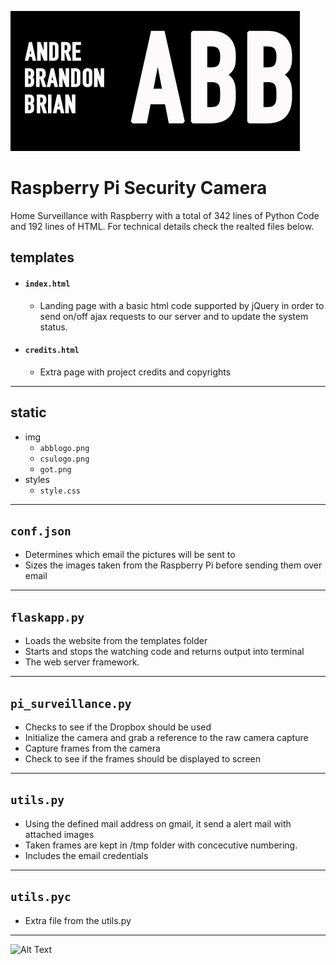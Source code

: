 ![alt text](https://github.com/CSUGameOfThreads/RaspberryPi/blob/master/static/img/abblogo.png "Andre Brandon Brian")
# Raspberry Pi Security Camera
Home Surveillance with Raspberry with a total of 342 lines of Python Code and 192 lines of HTML.
For technical details check the realted files below.

## templates 
- #### ```index.html```
  - Landing page with a basic html code supported by jQuery in order to send on/off ajax requests to our server and to update the system status.
- #### ```credits.html```
  - Extra page with project credits and copyrights
***

## static 
  - img
    - ```abblogo.png```
    - ```csulogo.png```
    - ```got.png```
  - styles
    - ```style.css```
***

## ```conf.json```
  - Determines which email the pictures will be sent to
  - Sizes the images taken from the Raspberry Pi before sending them over email
***

## ```flaskapp.py```
  - Loads the website from the templates folder
  - Starts and stops the watching code and returns output into terminal
  - The web server framework.
***

## ```pi_surveillance.py```
  - Checks to see if the Dropbox should be used
  - Initialize the camera and grab a reference to the raw camera capture
  - Capture frames from the camera
  - Check to see if the frames should be displayed to screen
***

## ```utils.py```
  - Using the defined mail address on gmail, it send a alert mail with attached images
  - Taken frames are kept in /tmp folder with concecutive numbering. 
  - Includes the email credentials
***

## ```utils.pyc```
  - Extra file from the utils.py
***

![Alt Text](http://www.sheawong.com/wp-content/uploads/2013/08/keephatin.gif)
